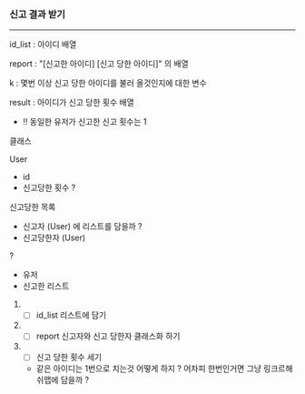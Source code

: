 ### 신고 결과 받기
***
id_list : 아이디 배열

report : "[신고한 아이디] [신고 당한 아이디]" 의 배열

k : 몇번 이상 신고 당한 아이디를 불러 올것인지에 대한 변수

result : 아이디가 신고 당한 횟수 배열

* ‼ 동일한 유저가 신고한 신고 횟수는 1

클래스 

User
- id 
- 신고당한 횟수 ? 

신고당한 목록
- 신고자 (User) 에 리스트를 담을까 ? 
- 신고당한자 (User)

?
- 유저 
- 신고한 리스트



1. * [ ] id_list 리스트에 담기
2. * [ ] report 신고자와 신고 당한자 클래스화 하기
3. * [ ] 신고 당한 횟수 세기 
    * 같은 아이디는 1번으로 치는것 어떻게 하지 ? 어차피 한번인거면 그냥 링크르해쉬맵에 담을까 ?
